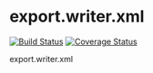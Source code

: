 # export.writer.xml

[![Build Status](https://travis-ci.org/eldnp/export.writer.xml.svg?branch=master)](https://travis-ci.org/eldnp/export.writer.xml)
[![Coverage Status](https://coveralls.io/repos/github/eldnp/export.writer.xml/badge.svg?branch=master)](https://coveralls.io/github/eldnp/export.writer.xml?branch=master)

export.writer.xml
